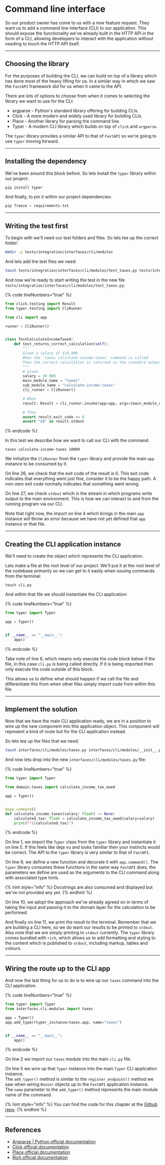 # Command line interface

So our product owner has come to us with a new feature request. They want us to add a command line interface (CLI) to our application. This should expose the functionality we've already built in the HTTP API in the form of a CLI, allowing developers to interact with the application without needing to touch the HTTP API itself.

***

## Choosing the library

For the purposes of building the CLI, we can build on top of a library which has done most of the heavy lifting for us. In a similar way in which we saw the `FastAPI` framework did for us when it came to the API.

There are lots of options to choose from when it comes to selecting the library we want to use for the CLI:

* argparse - Python's standard library offering for building CLIs.
* Click - A more modern and widely used library for building CLIs.
* Place - Another library for parsing the command line.
* Typer - A modern CLI library which builds on top of `click` and `argparse`.

The `typer` library provides a similar API to that of `FastAPI` so we're going to use `typer` moving forward. &#x20;

***

## Installing the dependency

We've been around this block before. So lets install the `typer` library within our project:

```sh
pip install typer
```

And finally, to pin it within our project dependencies:

```sh
pip freeze > requirements.txt
```

***

## Writing the test first

To begin with we'll need our test folders and files. So lets tee up the correct folder:

```sh
mkdir -p tests/integration/interfaces/cli/modules
```

And lets add the test files we need:

```sh
touch tests/integration/interfaces/cli/modules/test_taxes.py tests/integration/interfaces/cli/modules/__init__.py
```

And now we're ready to start writing the test in the new file `tests/integration/interfaces/cli/modules/test_taxes.py`:

{% code lineNumbers="true" %}
```python
from click.testing import Result
from typer.testing import CliRunner

from cli import app

runner = CliRunner()


class TestCalculateIncomeTaxed:
    def test_returns_correct_calculation(self):
        """
        Given a salary of £10,000
        When the `taxes calculate-income-taxes` command is called
        Then the correct calculation is returned in the standard output
        """
        # Given
        salary = 10_000
        main_module_name = "taxes"
        sub_module_name = "calculate-income-taxes"
        cli_runner = CliRunner()

        # When
        result: Result = cli_runner.invoke(app=app, args=[main_module_name, sub_module_name, str(salary)])

        # Then
        assert result.exit_code == 0
        assert "£0" in result.stdout

```
{% endcode %}

In this test we describe how we want to call our CLI with the command:

```
taxes calculate-income-taxes 10000
```

We initialize the `CliRunner` from the `typer` library and provide the main `app` instance to be consumed by it.

On line 26, we check that the exit code of the result is 0. This exit code indicates that everything went just fine, consider it to be the happy path. A non-zero exit code normally indicates that something went wrong.

On line 27, we check `stdout` which is the stream in which programs write output to the main environment. This is how we can interact to and from the running program via our CLI.

Note that right now, the import on line 4 which brings in the main `app` instance will throw an error because we have not yet defined that `app` instance or that file.

***

## Creating the CLI application instance

We'll need to create the object which represents the CLI application.

Lets make a file at the root level of our project. We'll put it at the root level of the codebase primarily so we can get to it easily when issuing commands from the terminal:

```renpy
touch cli.py
```

And within that file we should instantiate the CLI application:

{% code lineNumbers="true" %}
```python
from typer import Typer

app = Typer()


if __name__ == "__main__":
    app()

```
{% endcode %}

Take note of line 6, which means only execute the code block below if the file, in this case `cli.py` is being called directly. If it is being imported then only execute the code outside of this block.&#x20;

This allows us to define what should happen if we call the file and differentiate this from when other files simply import code from within this file.

***

## Implement the solution

Now that we have the main CLI application ready, we are in a position to wire up the new component into this application object. This component will represent a kind of route but for the CLI application instead.

So lets tee up the files that we need:

```sh
touch interfaces/cli/modules/taxes.py interfaces/cli/modules/__init__.py interfaces/cli/__init__.py
```

And now lets drop into the new `interfaces/cli/modules/taxes.py` file:

{% code lineNumbers="true" %}
```python
from typer import Typer

from domain.taxes import calculate_income_tax_owed

app = Typer()


@app.command()
def calculate_income_taxes(salary: float) -> None:
    calculated_tax: float = calculate_income_tax_owed(salary=salary)
    print(f"£{calculated_tax}")

```
{% endcode %}

On line 1, we import the `Typer` class from the `typer` library and instantiate it on line 5. If this feels like deja vu and looks familiar then your instincts would be correct. The API to the `typer` library is very similar to that of `FastAPI`.

On line 9, we define a new function and decorate it with `app.command()`. The `typer` library consumes these functions in the same way `FastAPI` does, the parameters we define are used as the arguments to the CLI command along with associated type hints.&#x20;

{% hint style="info" %}
Docstrings are also consumed and displayed but we've not provided any yet.
{% endhint %}

On line 10, we adopt the approach we've already agreed on in terms of taking the input and passing it to the domain layer for the calculation to be performed.

And finally on line 11, we print the result to the terminal. Remember that we are building a CLI here, so we do want our results to be printed to `stdout`. Also note that we are simply printing to `stdout` currently. The `typer` library comes bundled with `rich`,  which allows us to add formatting and styling to the content which is published to `stdout`, including markup, tables and colours.

***

## Wiring the route up to the CLI app

And now the last thing for us to do is to wire up our `taxes` command into the CLI application.

{% code lineNumbers="true" %}
```python
from typer import Typer
from interfaces.cli.modules import taxes

app = Typer()
app.add_typer(typer_instance=taxes.app, name="taxes")


if __name__ == "__main__":
    app()

```
{% endcode %}

On line 2 we import our `taxes` module into the main `cli.py` file.

On line 5 we wire up that `Typer` instance into the main `Typer` CLI application instance.\
The `add_typer()` method is similar to the `register_endpoint()` method we saw when wiring `Router` objects up to the `FastAPI` application instance.\
The `name` parameter to the `add_typer()` method represents the main module name of the command.

{% hint style="info" %}
You can find the code for this chapter at the [Github repo](https://github.com/A-Ashiq/learning-python-with-tdd-building-an-application-part-five).
{% endhint %}

***

## References

* [Argparse | Python official documentation](https://docs.python.org/3/library/argparse.html)
* [Click official documentation](https://click.palletsprojects.com/en/)
* [Place official documentation](https://plac.readthedocs.io/en/latest/)
* [Rich official documentation](https://rich.readthedocs.io/en/stable/introduction.html)

